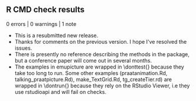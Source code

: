 ## R CMD check results

0 errors | 0 warnings | 1 note

* This is a resubmitted new release.
* Thanks for comments on the previous version. I hope I've resolved the issues.
* There is presently no reference describing the methods in the package, but a conference paper will come out in several months. 
* The examples in emupicture are wrapped in \donttest{} because they take too long to run. Some other examples (praatanimation.Rd, talking_praatpicture.Rd), make_TextGrid.Rd, tg_createTier.rd) are wrapped in \dontrun{} because they rely on the RStudio Viewer, i.e they use rstudioapi and will fail on checks.
